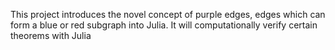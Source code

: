 This project introduces the novel concept of purple edges, edges which can form a blue or red subgraph into Julia. It will computationally verify certain theorems with Julia
